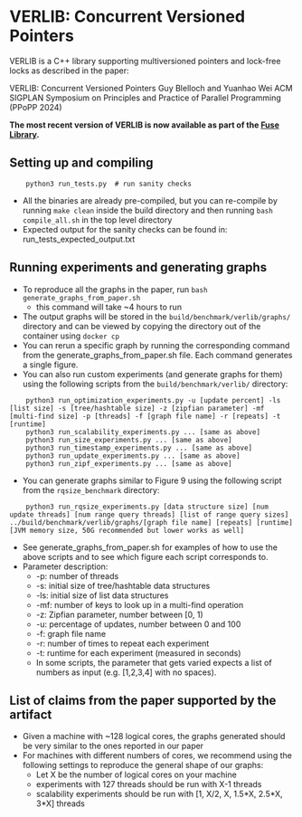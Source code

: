 # VERLIB: Concurrent Versioned Pointers

VERLIB is a C++ library supporting multiversioned pointers and lock-free locks as described in the paper:

VERLIB: Concurrent Versioned Pointers
Guy Blelloch and Yuanhao Wei
ACM SIGPLAN Symposium on Principles and Practice of Parallel Programming (PPoPP 2024)

**The most recent version of VERLIB is now available as part of the [Fuse Library](https://github.com/cmuparlay/fuse).**

## Setting up and compiling
```
    python3 run_tests.py  # run sanity checks
```
  - All the binaries are already pre-compiled, but you can re-compile by running ```make clean``` inside the build directory and then running ```bash compile_all.sh``` in the top level directory
  - Expected output for the sanity checks can be found in: run_tests_expected_output.txt

## Running experiments and generating graphs
  - To reproduce all the graphs in the paper, run ```bash generate_graphs_from_paper.sh```
    - this command will take ~4 hours to run
  - The output graphs will be stored in the ```build/benchmark/verlib/graphs/``` directory and can be viewed by copying the directory out of the container using ```docker cp```
  - You can rerun a specific graph by running the corresponding command from the 
    generate_graphs_from_paper.sh file. Each command generates a single figure.
  - You can also run custom experiments (and generate graphs for them) using the following scripts from the ```build/benchmark/verlib/``` directory: 

```
    python3 run_optimization_experiments.py -u [update percent] -ls [list size] -s [tree/hashtable size] -z [zipfian parameter] -mf [multi-find size] -p [threads] -f [graph file name] -r [repeats] -t [runtime]
    python3 run_scalability_experiments.py ... [same as above]
    python3 run_size_experiments.py ... [same as above]
    python3 run_timestamp_experiments.py ... [same as above]
    python3 run_update_experiments.py ... [same as above]
    python3 run_zipf_experiments.py ... [same as above]
```
  - You can generate graphs similar to Figure 9 using the following script from the ```rqsize_benchmark``` directory:

```
    python3 run_rqsize_experiments.py [data structure size] [num update threads] [num range query threads] [list of range query sizes] ../build/benchmark/verlib/graphs/[graph file name] [repeats] [runtime] [JVM memory size, 50G recommended but lower works as well]
```

  - See generate_graphs_from_paper.sh for examples of how to use the above scripts and to see which figure each script corresponds to.
  - Parameter description: 
    - -p: number of threads
    - -s: initial size of tree/hashtable data structures
    - -ls: initial size of list data structures
    - -mf: number of keys to look up in a multi-find operation
    - -z: Zipfian parameter, number between [0, 1)
    - -u: percentage of updates, number between 0 and 100
    - -f: graph file name
    - -r: number of times to repeat each experiment
    - -t: runtime for each experiment (measured in seconds)
    - In some scripts, the parameter that gets varied expects a list of numbers as input (e.g. [1,2,3,4] with no spaces).



## List of claims from the paper supported by the artifact
  - Given a machine with ~128 logical cores, the graphs generated should be very similar to the ones reported in our paper
  - For machines with different numbers of cores, we recommend using the following settings to reproduce the general shape of our graphs:
    - Let X be the number of logical cores on your machine
    - experiments with 127 threads should be run with X-1 threads
    - scalability experiments should be run with [1, X/2, X, 1.5\*X, 2.5\*X, 3\*X] threads
